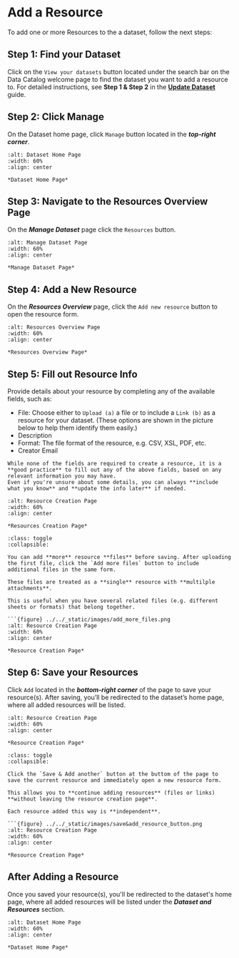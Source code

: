 # Add a Resource
To add one or more Resources to the a dataset, follow the next steps:

## Step 1: Find your Dataset
Click on the `View your datasets` button located under the search bar on the Data Catalog welcome page to find the dataset you want to add a resource to.
For detailed instructions, see **Step 1 & Step 2** in the [**Update Dataset**](this_is_the_reference_point) guide.


## Step 2: Click Manage
On the Dataset home page, click `Manage` button located in the ***top-right corner***.


```{figure} ../../_static/images/manage_button_dataset.png
:alt: Dataset Home Page
:width: 60%
:align: center

*Dataset Home Page*

```

## Step 3: Navigate to the Resources Overview Page
On the ***Manage Dataset*** page click the `Resources` button.

```{figure} ../../_static/images/resource_button.png
:alt: Manage Dataset Page
:width: 60%
:align: center

*Manage Dataset Page*

```

## Step 4: Add a New Resource
On the ***Resources Overview*** page, click the `Add new resource` button to open the resource form. 

```{figure} ../../_static/images/add_new_resource_button.png
:alt: Resources Overview Page
:width: 60%
:align: center

*Resources Overview Page*

```


## Step 5: Fill out Resource Info
Provide details about your resource by completing any of the available fields, such as:
* File: Choose either to `Upload (a)` a file or to include a `Link (b)` as a resource for your dataset. (These options are shown in the picture below to help them identify them easily.)
* Description
* Format: The file format of the resource, e.g. CSV, XSL, PDF, etc.
* Creator Email



```{tip}
While none of the fields are required to create a resource, it is a **good practice** to fill out any of the above fields, based on any relevant information you may have.
Even if you're unsure about some details, you can always **include what you know** and **update the info later** if needed.
```


```{figure} ../../_static/images/resource_info.png
:alt: Resource Creation Page
:width: 60%
:align: center

*Resources Creation Page*

```


```{admonition} Add Multible File Attachments
:class: toggle
:collapsible:

You can add **more** resource **files** before saving. After uploading the first file, click the `Add more files` button to include additional files in the same form. 

These files are treated as a **single** resource with **multilple attachments**.

This is useful when you have several related files (e.g. different sheets or formats) that belong together.

```{figure} ../../_static/images/add_more_files.png
:alt: Resource Creation Page
:width: 60%
:align: center

*Resource Creation Page*

```


## Step 6: Save your Resources
Click `Add` located in the ***bottom-right corner*** of the page to save your resource(s).
After saving, you’ll be redirected to the dataset’s home page, where all added resources will be listed.

```{figure} ../../_static/images/add_resource_button.png
:alt: Resource Creation Page
:width: 60%
:align: center

*Resource Creation Page*

```


```{admonition} Save & Add Another Resource
:class: toggle
:collapsible:

Click the `Save & Add another` button at the buttom of the page to save the current resource and immediately open a new resource form. 

This allows you to **continue adding resources** (files or links) **without leaving the resource creation page**.

Each resource added this way is **independent**.

```{figure} ../../_static/images/save&add_resource_button.png
:alt: Resource Creation Page
:width: 60%
:align: center

*Resource Creation Page*

```


## After Adding a Resource
Once you saved your resource(s), you'll be redirected to the dataset's home page, where all added resources will be listed under the ***Dataset and Resources*** section.


```{figure} ../../_static/images/data_and_resources.png
:alt: Dataset Home Page
:width: 60%
:align: center

*Dataset Home Page*

```